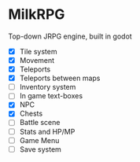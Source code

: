 # MilkRPG

Top-down JRPG engine, built in godot


- [x] Tile system
- [x] Movement
- [x] Teleports
- [x] Teleports between maps
- [ ] Inventory system
- [ ] In game text-boxes
- [x] NPC
- [X] Chests
- [ ] Battle scene
- [ ] Stats and HP/MP
- [ ] Game Menu
- [ ] Save system
